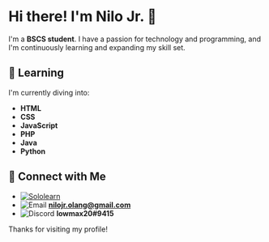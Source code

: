 # Hi there! I'm Nilo Jr. 👋

I'm a **BSCS student**. I have a passion for technology and programming, and I'm continuously learning and expanding my skill set.

## 🌱 Learning

I'm currently diving into:

- **HTML**
- **CSS**
- **JavaScript**
- **PHP**
- **Java**
- **Python**

## 🔗 Connect with Me

- [![Sololearn](https://img.shields.io/badge/Sololearn-%23972B1F.svg?style=for-the-badge&logo=Sololearn&logoColor=white)](https://www.sololearn.com/en/profile/2508058)
- ![Email](https://img.shields.io/badge/Email-D14836?style=for-the-badge&logo=gmail&logoColor=white)      **nilojr.olang@gmail.com**
- ![Discord](https://img.shields.io/badge/Discord-5865F2?style=for-the-badge&logo=discord&logoColor=white)       **lowmax20#9415**

Thanks for visiting my profile!
